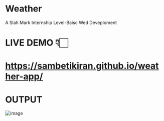 # Weather
A Slah Mark Internship Level-Baisc Wed Deveploment
# LIVE DEMO 👇🏻
# https://sambetikiran.github.io/weather-app/
# OUTPUT
![image](https://github.com/user-attachments/assets/653e9ec9-1ab0-4c63-a6dd-99711709a1b0)
